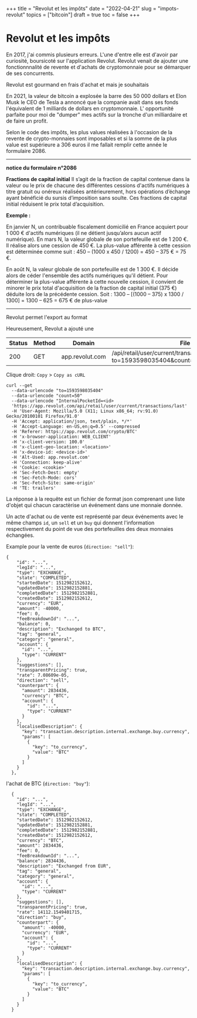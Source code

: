 +++ 
title = "Revolut et les impôts"
date = "2022-04-21"
slug = "impots-revolut"
topics = ["bitcoin"]
draft = true
toc = false
+++

# Revolut et les impôts

En 2017, j'ai commis plusieurs erreurs. L'une d'entre elle est d'avoir
par curiosité, boursicoté sur l'application Revolut.
Revolut venait de ajouter une fonctionnnalité de revente et d'achats de
cryptomonnaie pour se démarquer de ses concurrents.

Revolut est gourmand en frais d'achat et 
mais je souhaitais 

En 2021, la valeur de bitcoin a explosée la barre des 50 000 dollars et
Elon Musk le CEO de Tesla a annoncé que la companie avait dans ses fonds
l'équivalent de 1 milliards de dollars en cryptomonnaie. L' opportunité
parfaite pour moi de "dumper" mes actifs sur la tronche d'un
milliardaire et de faire un profit.

Selon le code des impôts, les plus values réalisées à l'occasion de la revente 
de crypto-monnaies sont imposables et si la somme de la plus value est
supérieure a 306 euros il me fallait remplir cette année le formulaire
2086. 

---

**notice du formulaire n°2086**

**Fractions de capital initial**
Il s’agit de la fraction de capital contenue dans la valeur ou le prix de 
chacune des différentes cessions d'actifs numériques à titre gratuit ou onéreux 
réalisées antérieurement, hors opérations d’échange ayant bénéficié du 
sursis d’imposition sans soulte. Ces fractions de capital initial réduisent 
le prix total d’acquisition.

**Exemple :**

En janvier N, un contribuable fiscalement domicilié en France acquiert pour 
1 000 € d'actifs numériques (il ne détient jusqu’alors aucun actif numérique).
En mars N, la valeur globale de son portefeuille est de 1 200 €. Il réalise 
alors une cession de 450 €. La plus-value afférente à cette cession est déterminée 
comme suit : 450 – (1000 x 450 / 1200) = 450 – 375 € = 75 €.

En août N, la valeur globale de son portefeuille est de 1 300 €. Il décide alors 
de céder l'ensemble des actifs numériques qu'il détient. Pour déterminer la plus-value
afférente à cette nouvelle cession, il convient de minorer le prix total d'acquisition 
de la fraction de capital initial (375 €) déduite lors de la précédente cession. 
Soit : 1300 – [(1000 – 375) x 1300 / 1300] = 1300 – 625 = 675 € de plus-value
 
---

Revolut permet l'export au format



Heureusement, Revolut a ajouté une

| Status   | Method   | Domain          | File                                                                                      | ... | Type      |
| -------- | -------- | --------------- | ----------------------------------------------------------------------------------------- | --- | --------- |
| 200      | GET      | app.revolut.com | /api/retail/user/current/transactions/last?to=1593598035404&count=50&internalPocketId=... | ... | json      |

Clique droit: `Copy` > `Copy as cURL`

```pink
curl --get
  --data-urlencode "to=1593598035404"
  --data-urlencode "count=50"
  --data-urlencode "InternalPocketId=<id>
  'https://app.revolut.com/api/retail/user/current/transactions/last'
  -H 'User-Agent: Mozilla/5.0 (X11; Linux x86_64; rv:91.0) Gecko/20100101 Firefox/91.0' 
  -H 'Accept: application/json, text/plain, */*' 
  -H 'Accept-Language: en-US,en;q=0.5' --compressed 
  -H 'Referer: https://app.revolut.com/crypto/BTC' 
  -H 'x-browser-application: WEB_CLIENT' 
  -H 'x-client-version: 100.0' 
  -H 'x-client-geo-location: <location>' 
  -H 'x-device-id: <device-id>' 
  -H 'Alt-Used: app.revolut.com' 
  -H 'Connection: keep-alive' 
  -H 'Cookie: <cookie>' 
  -H 'Sec-Fetch-Dest: empty' 
  -H 'Sec-Fetch-Mode: cors' 
  -H 'Sec-Fetch-Site: same-origin' 
  -H 'TE: trailers'
```

La réponse à la requête est un fichier de format json comprenant une
liste d'objet qui chacun caractèrise un événement dans une monnaie
donnée.

Un acte d'achat ou de vente est représenté par deux
événements avec le même champs `id`, un `sell` et un `buy` qui
donnent l'information respectivement du point de vue des portefeuilles
des deux monnaies échangées.

Example pour la vente de euros (`direction: "sell"`):

```green
{
    "id": "...",
    "legId": "...",
    "type": "EXCHANGE",
    "state": "COMPLETED",
    "startedDate": 1512982152612,
    "updatedDate": 1512982152881,
    "completedDate": 1512982152881,
    "createdDate": 1512982152612,
    "currency": "EUR",
    "amount": -40000,
    "fee": 0,
    "feeBreakdownId": "...",
    "balance": 0,
    "description": "Exchanged to BTC",
    "tag": "general",
    "category": "general",
    "account": {
      "id": "...",
      "type": "CURRENT"
    },
    "suggestions": [],
    "transparentPricing": true,
    "rate": 7.08609e-05,
    "direction": "sell",
    "counterpart": {
      "amount": 2834436,
      "currency": "BTC",
      "account": {
        "id": "...",
        "type": "CURRENT"
      }
    },
    "localisedDescription": {
      "key": "transaction.description.internal.exchange.buy.currency",
      "params": [
        {
          "key": "to_currency",
          "value": "BTC"
        }
      ]
    }
  },
```

l'achat de BTC (`direction: "buy"`):

```green
  {
    "id": "...",
    "legId": "...",
    "type": "EXCHANGE",
    "state": "COMPLETED",
    "startedDate": 1512982152612,
    "updatedDate": 1512982152881,
    "completedDate": 1512982152881,
    "createdDate": 1512982152612,
    "currency": "BTC",
    "amount": 2834436,
    "fee": 0,
    "feeBreakdownId": "...",
    "balance": 2834436,
    "description": "Exchanged from EUR",
    "tag": "general",
    "category": "general",
    "account": {
      "id": "...",
      "type": "CURRENT"
    },
    "suggestions": [],
    "transparentPricing": true,
    "rate": 14112.1549401715,
    "direction": "buy",
    "counterpart": {
      "amount": -40000,
      "currency": "EUR",
      "account": {
        "id": "...",
        "type": "CURRENT"
      }
    },
    "localisedDescription": {
      "key": "transaction.description.internal.exchange.buy.currency",
      "params": [
        {
          "key": "to_currency",
          "value": "BTC"
        }
      ]
    }
  }
```
